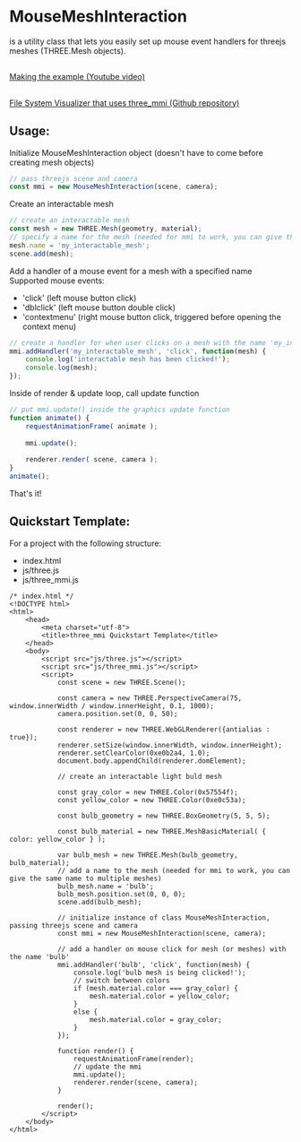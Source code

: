# MouseMeshInteraction
is a utility class that lets you easily set up mouse event handlers for threejs meshes (THREE.Mesh objects).

##  
[Making the example (Youtube video)](https://www.youtube.com/watch?v=hSBYYDx-KL0)

##  
[File System Visualizer that uses three_mmi (Github repository)](https://github.com/danielblagy/wm3dfsv)

## Usage:
Initialize MouseMeshInteraction object (doesn't have to come before creating mesh objects)
```js
// pass threejs scene and camera
const mmi = new MouseMeshInteraction(scene, camera);
```
Create an interactable mesh
```js
// create an interactable mesh
const mesh = new THREE.Mesh(geometry, material);
// specify a name for the mesh (needed for mmi to work, you can give the same name to multiple meshes)
mesh.name = 'my_interactable_mesh';
scene.add(mesh);
```
Add a handler of a mouse event for a mesh with a specified name
Supported mouse events:
* 'click' (left mouse button click)
* 'dblclick' (left mouse button double click)
* 'contextmenu' (right mouse button click, triggered before opening the context menu)
```js
// create a handler for when user clicks on a mesh with the name 'my_interactable_mesh'
mmi.addHandler('my_interactable_mesh', 'click', function(mesh) {
	console.log('interactable mesh has been clicked!');
	console.log(mesh);
});
```
Inside of render & update loop, call update function
```js
// put mmi.update() inside the graphics update function
function animate() {
	requestAnimationFrame( animate );
	
	mmi.update();
	
	renderer.render( scene, camera );
}
animate();
```
That's it!

## Quickstart Template:
For a project with the following structure:
- index.html
- js/three.js
- js/three_mmi.js

```
/* index.html */
<!DOCTYPE html>
<html>
	<head>
		<meta charset="utf-8">
		<title>three_mmi Quickstart Template</title>
	</head>
	<body>
		<script src="js/three.js"></script>
		<script src="js/three_mmi.js"></script>
		<script>
			const scene = new THREE.Scene();
			
			const camera = new THREE.PerspectiveCamera(75, window.innerWidth / window.innerHeight, 0.1, 1000);
			camera.position.set(0, 0, 50);
					
			const renderer = new THREE.WebGLRenderer({antialias : true});
			renderer.setSize(window.innerWidth, window.innerHeight);
			renderer.setClearColor(0xe0b2a4, 1.0);
			document.body.appendChild(renderer.domElement);
			
			// create an interactable light buld mesh
			
			const gray_color = new THREE.Color(0x57554f);
			const yellow_color = new THREE.Color(0xe0c53a);
			
			const bulb_geometry = new THREE.BoxGeometry(5, 5, 5);
			
			const bulb_material = new THREE.MeshBasicMaterial( { color: yellow_color } );
			
			var bulb_mesh = new THREE.Mesh(bulb_geometry, bulb_material);
			// add a name to the mesh (needed for mmi to work, you can give the same name to multiple meshes)
			bulb_mesh.name = 'bulb';
			bulb_mesh.position.set(0, 0, 0);
			scene.add(bulb_mesh);
			
			// initialize instance of class MouseMeshInteraction, passing threejs scene and camera
			const mmi = new MouseMeshInteraction(scene, camera);
			
			// add a handler on mouse click for mesh (or meshes) with the name 'bulb'
			mmi.addHandler('bulb', 'click', function(mesh) {
				console.log('bulb mesh is being clicked!');
				// switch between colors
				if (mesh.material.color === gray_color) {
					mesh.material.color = yellow_color;
				}
				else {
					mesh.material.color = gray_color;
				}
			});
			
			function render() {
				requestAnimationFrame(render);
				// update the mmi
				mmi.update();
				renderer.render(scene, camera);
			}
			
			render();
		</script>
	</body>
</html>
```